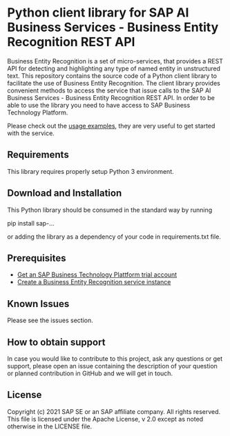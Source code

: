 # Python client library for SAP AI Business Services - Business Entity Recognition REST API

Business Entity Recognition is a set of micro-services, that provides a REST API for detecting and highlighting any type of named entity in unstructured text.
This repository contains the source code of a Python client library to facilitate the use of Business Entity Recognition. The client library provides convenient methods to access the service that issue calls to the SAP AI Business Services - Business Entity Recognition REST API. In order to be able to use the library you need to have access to SAP Business Technology Platform.

Please check out the [usage examples](https://github.com/SAP/business-entity-recognition-client-library/tree/main/examples), they are very useful to get started with the service.

## Requirements
This library requires properly setup Python 3 environment.

## Download and Installation
This Python library should be consumed in the standard way by running

pip install sap-...

or adding the library as a dependency of your code in requirements.txt file.

## Prerequisites
* [Get an SAP Business Technology Plattform trial account](https://developers.sap.com/tutorials/hcp-create-trial-account.html)
* [Create a Business Entity Recognition service instance](https://developers.sap.com/tutorials/cp-aibus-ber-service-instance.html)

## Known Issues
Please see the issues section.

## How to obtain support
In case you would like to contribute to this project, ask any questions or get support, please open an issue containing the description of your question or planned contribution in GitHub and we will get in touch.

## License
Copyright (c) 2021 SAP SE or an SAP affiliate company. All rights reserved. This file is licensed under the Apache License, v 2.0 except as noted otherwise in the LICENSE file.


